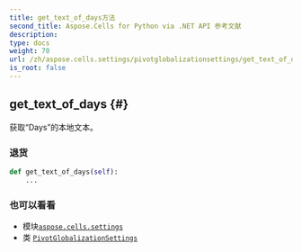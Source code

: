 ```yaml
---
title: get_text_of_days方法
second_title: Aspose.Cells for Python via .NET API 参考文献
description:
type: docs
weight: 70
url: /zh/aspose.cells.settings/pivotglobalizationsettings/get_text_of_days/
is_root: false
---
```

##  get_text_of_days {#}
获取“Days”的本地文本。


### 退货




```python
def get_text_of_days(self):
    ...
```





### 也可以看看
* 模块[`aspose.cells.settings`](../../)
* 类 [`PivotGlobalizationSettings`](/cells/python-net/zh/aspose.cells.settings/pivotglobalizationsettings)
